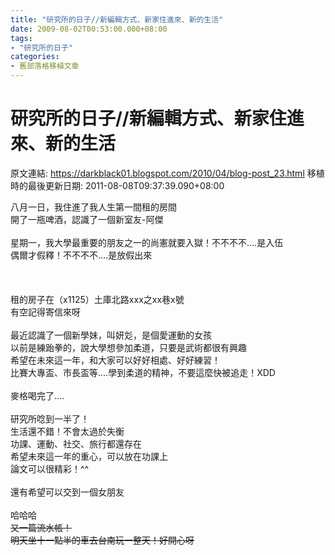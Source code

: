 ```yaml
---
title: "研究所的日子//新編輯方式、新家住進來、新的生活"
date: 2009-08-02T00:53:00.000+08:00
tags: 
- "研究所的日子"
categories:
- 舊部落格移植文章
---
```


# 研究所的日子//新編輯方式、新家住進來、新的生活

原文連結: https://darkblack01.blogspot.com/2010/04/blog-post_23.html
移植時的最後更新日期: 2011-08-08T09:37:39.090+08:00

八月一日，我住進了我人生第一間租的房間<br />開了一瓶啤酒，認識了一個新室友-阿傑<br /><br />星期一，我大學最重要的朋友之一的尚憲就要入獄！不不不不....是入伍<br />偶爾才假釋！不不不不....是放假出來<br /><br /><a name='more'></a><br /><br />租的房子在（x1125）土庫北路xxx之xx巷x號<br />有空記得寄信來呀<br /><br />最近認識了一個新學妹，叫妍彣，是個愛運動的女孩<br />以前是練跆拳的，說大學想參加柔道，只要是武術都很有興趣<br />希望在未來這一年，和大家可以好好相處、好好練習！<br />比賽大專盃、市長盃等....學到柔道的精神，不要這麼快被追走！XDD<br /><br />麥格喝完了....<br /><br />研究所唸到一半了！<br />生活還不錯！不會太過於失衡<br />功課、運動、社交、旅行都還存在<br />希望未來這一年的重心，可以放在功課上<br />論文可以很精彩！^^<br /><br />還有希望可以交到一個女朋友<br /><br />哈哈哈~~<br />又一篇流水帳！<br />明天坐十一點半的車去台南玩一整天！好開心呀~~
